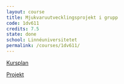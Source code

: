```yaml
---
layout: course
title: Mjukvaruutvecklingsprojekt i grupp
code: 1dv611
credits: 7.5
state: done
school: Linnéuniversitetet
permalink: /courses/1dv611/
---
```


[Kursplan](/files/courseplan/1dv611.pdf)

[Projekt]()